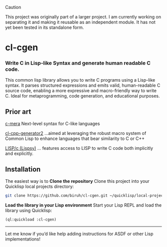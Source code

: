 > [!CAUTION]
> This project was originally part of a larger project. I am currently working on separating it and making it reusable as an independent module. It has not yet been tested in its standalone form.

# cl-cgen
### Write C in Lisp-like Syntax and generate human readable C code.

This common lisp library allows you to write C programs using a Lisp-like syntax. It parses structured expressions and emits valid, human-readable C source code, enabling a more expressive and macro-friendly way to write C. Ideal for metaprogramming, code generation, and educational purposes.

## Prior art

[c-mera](https://github.com/kiselgra/c-mera) Next-level syntax for C-like languages 

[cl-cpp-generator2](https://github.com/plops/cl-cpp-generator2.git) ...aimed at leveraging the robust macro system of Common Lisp to enhance languages that bear similarity to C or C++

[LISP/c (Lispsy)](https://github.com/eratosthenesia/lispc.git) ... features access to LISP to write C code both implicitly and explicitly.


## Installation

The easiest way is to
**Clone the repository**
   Clone this project into your Quicklisp local projects directory:

   ```bash
   git clone https://github.com/biruh/cl-cgen.git ~/quicklisp/local-projects
   ```

**Load the library in your Lisp environment**
   Start your Lisp REPL and load the library using Quicklisp:

   ```lisp
   (ql:quickload :cl-cgen)
   ```

---

Let me know if you’d like help adding instructions for ASDF or other Lisp implementations!

